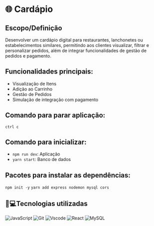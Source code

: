 # :globe_with_meridians: Cardápio

## Escopo/Definição

Desenvolver um cardápio digital para restaurantes, lanchonetes ou estabelecimentos similares, permitindo aos clientes visualizar, filtrar e personalizar pedidos, além de integrar funcionalidades de gestão de pedidos e pagamento.

## Funcionalidades principais:

* Visualização de Itens
* Adição ao Carrinho
* Gestão de Pedidos
* Simulação de integração com pagamento

## Comando para parar aplicação:
```ctrl c```

## Comando para inicializar: 
- ```npm run dev```: Aplicação
- ```yarn start```: Banco de dados

## Pacotes para instalar as dependências:

```npm init -y```
```yarn add express nodemon mysql cors```

## 🚀💻Tecnologias utilizadas

![JavaScript](https://img.shields.io/badge/JavaScript-F7DF1E?style=for-the-badge&logo=javascript&logoColor=black)
![Git](https://img.shields.io/badge/GIT-E44C30?style=for-the-badge&logo=git&logoColor=white)
![Vscode](https://img.shields.io/badge/Vscode-007ACC?style=for-the-badge&logo=visual-studio-code&logoColor=white)
![React](https://img.shields.io/badge/React-61DAFB?style=for-the-badge&logo=react&logoColor=white)
![MySQL](https://img.shields.io/badge/MySQL-4479A1?style=for-the-badge&logo=mysql&logoColor=white)
